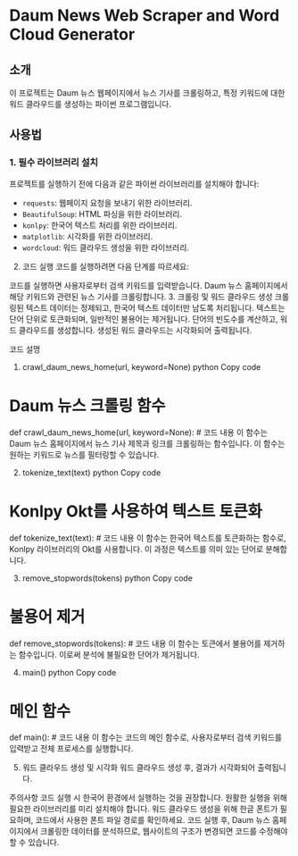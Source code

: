 # Daum News Web Scraper and Word Cloud Generator

## 소개

이 프로젝트는 Daum 뉴스 웹페이지에서 뉴스 기사를 크롤링하고, 특정 키워드에 대한 워드 클라우드를 생성하는 파이썬 프로그램입니다.

## 사용법

### 1. 필수 라이브러리 설치

프로젝트를 실행하기 전에 다음과 같은 파이썬 라이브러리를 설치해야 합니다:

- `requests`: 웹페이지 요청을 보내기 위한 라이브러리.
- `BeautifulSoup`: HTML 파싱을 위한 라이브러리.
- `konlpy`: 한국어 텍스트 처리를 위한 라이브러리.
- `matplotlib`: 시각화를 위한 라이브러리.
- `wordcloud`: 워드 클라우드 생성을 위한 라이브러리.

2. 코드 실행
코드를 실행하려면 다음 단계를 따르세요:

코드를 실행하면 사용자로부터 검색 키워드를 입력받습니다.
Daum 뉴스 홈페이지에서 해당 키워드와 관련된 뉴스 기사를 크롤링합니다.
3. 크롤링 및 워드 클라우드 생성
크롤링된 텍스트 데이터는 정제되고, 한국어 텍스트 데이터만 남도록 처리됩니다.
텍스트는 단어 단위로 토큰화되며, 일반적인 불용어는 제거됩니다.
단어의 빈도수를 계산하고, 워드 클라우드를 생성합니다.
생성된 워드 클라우드는 시각화되어 출력됩니다.




코드 설명
1. crawl_daum_news_home(url, keyword=None)
python
Copy code
# Daum 뉴스 크롤링 함수
def crawl_daum_news_home(url, keyword=None):
    # 코드 내용
이 함수는 Daum 뉴스 홈페이지에서 뉴스 기사 제목과 링크를 크롤링하는 함수입니다. 이 함수는 원하는 키워드로 뉴스를 필터링할 수 있습니다.

2. tokenize_text(text)
python
Copy code
# Konlpy Okt를 사용하여 텍스트 토큰화
def tokenize_text(text):
    # 코드 내용
이 함수는 한국어 텍스트를 토큰화하는 함수로, Konlpy 라이브러리의 Okt를 사용합니다. 이 과정은 텍스트를 의미 있는 단어로 분해합니다.

3. remove_stopwords(tokens)
python
Copy code
# 불용어 제거
def remove_stopwords(tokens):
    # 코드 내용
이 함수는 토큰에서 불용어를 제거하는 함수입니다. 이로써 분석에 불필요한 단어가 제거됩니다.

4. main()
python
Copy code
# 메인 함수
def main():
    # 코드 내용
이 함수는 코드의 메인 함수로, 사용자로부터 검색 키워드를 입력받고 전체 프로세스를 실행합니다.

5. 워드 클라우드 생성 및 시각화
워드 클라우드 생성 후, 결과가 시각화되어 출력됩니다.

주의사항
코드 실행 시 한국어 환경에서 실행하는 것을 권장합니다.
원활한 실행을 위해 필요한 라이브러리를 미리 설치해야 합니다.
워드 클라우드 생성을 위해 한글 폰트가 필요하며, 코드에서 사용한 폰트 파일 경로를 확인하세요.
코드 실행 후, Daum 뉴스 홈페이지에서 크롤링한 데이터를 분석하므로, 웹사이트의 구조가 변경되면 코드를 수정해야 할 수 있습니다.
